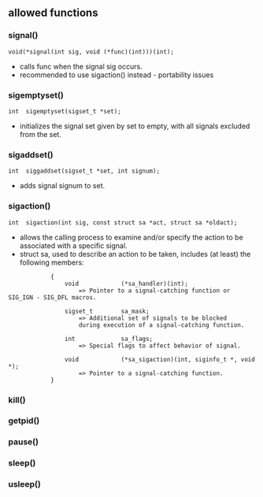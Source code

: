 ## allowed functions 

###	signal() 
```void(*signal(int sig, void (*func)(int)))(int);```
- calls func when the signal sig occurs.
- recommended to use sigaction() instead - portability issues
###	sigemptyset()
```int	sigemptyset(sigset_t *set);```
- initializes the signal set given by set to empty, with all signals excluded from the set.

###	sigaddset()
```int	siggaddset(sigset_t *set, int signum);```
- adds signal signum to set.

### sigaction()
```int	sigaction(int sig, const struct sa *act, struct sa *oldact);```
- allows the calling process to examine and/or specify the action to be associated with a specific signal.
- struct sa, used to describe an action to be taken, includes (at least) the following members: 

```
			{
				void			(*sa_handler)(int);
					=> Pointer to a signal-catching function or SIG_IGN - SIG_DFL macros.

				sigset_t		sa_mask;
					=> Additional set of signals to be blocked 
					during execution of a signal-catching function.

				int				sa_flags;
					=> Special flags to affect behavior of signal.

				void			(*sa_sigaction)(int, siginfo_t *, void *);
					=> Pointer to a signal-catching function.
			}
```
			

### kill()
### getpid()
### pause()
### sleep()
### usleep()
